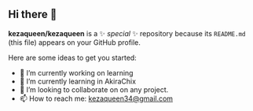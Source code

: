 ## Hi there 👋

**kezaqueen/kezaqueen** is a ✨ _special_ ✨ repository because its `README.md` (this file) appears on your GitHub profile.

Here are some ideas to get you started:

- 🔭 I’m currently working on learning
- 🌱 I’m currently learning in AkiraChix
- 👯 I’m looking to collaborate on on any project.
- 📫 How to reach me: kezaqueen34@gmail.com
